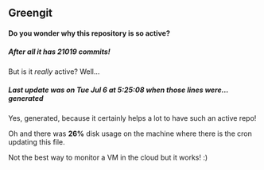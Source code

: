 ## Greengit

#### Do you wonder why this repository is so active?

##### After all it has 21019 commits!

But is it *really* active? Well...

##### Last update was on Tue Jul 6 at 5:25:08 when those lines were... generated

Yes, generated, because it certainly helps a lot to have such an active repo!

Oh and there was **26%** disk usage on the machine
where there is the cron updating this file.

Not the best way to monitor a VM in the cloud but it works! :)
